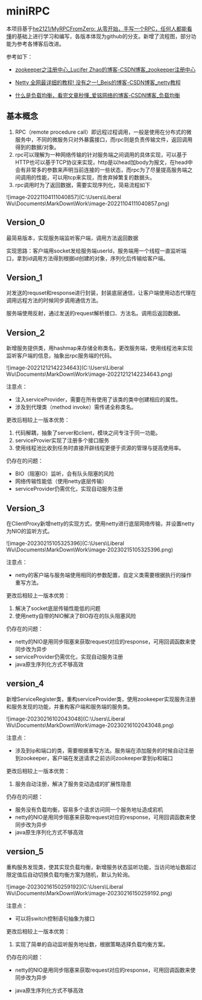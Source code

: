 # miniRPC

本项目基于[he2121/MyRPCFromZero: 从零开始，手写一个RPC，任何人都能看懂](https://github.com/he2121/MyRPCFromZero)的基础上进行学习和编写，各版本体现为github的分支。新增了流程图，部分功能为参考各博客后改进。

参考如下：

+ [zookeeper之注册中心_Lucifer Zhao的博客-CSDN博客_zookeeper注册中心](https://blog.csdn.net/luciferlongxu/article/details/126529104?utm_medium=distribute.pc_relevant.none-task-blog-2~default~baidujs_baidulandingword~default-0-126529104-blog-124920703.pc_relevant_multi_platform_whitelistv3&spm=1001.2101.3001.4242.1&utm_relevant_index=3)
+ [Netty 全网最详细的教程! 没有之一!_Beis的博客-CSDN博客_netty教程](https://blog.csdn.net/weixin_45722941/article/details/120219166)

+ [什么是负载均衡，看完文章秒懂_爱铭网络的博客-CSDN博客_负载均衡](https://blog.csdn.net/wanghangzhen/article/details/118554304)

## 基本概念

1. RPC（remote procedure call）即远程过程调用，一般是使用在分布式的微服务中，不同的微服务只对外暴露接口，而rpc则是负责传输文件，返回调用得到的数据/对象。
2. rpc可以理解为一种网络传输的针对服务端之间调用的具体实现，可以基于HTTP也可以基于TCP协议来实现，http是以head加body为报文，在head中会有非常多的参数来声明当前连接的一些状态，而rpc为了尽量提高服务端之间调用的性能，可以用tcp来实现，而舍弃掉繁复的数据头。
3. rpc调用时为了返回数据，需要实现序列化，简易流程如下

![image-20221104111040857](C:\Users\Liberal Wu\Documents\MarkDown\Work\image-20221104111040857.png)

## Version_0

最简易版本，实现服务端监听客户端，调用方法返回数据

实现思路：客户端用socket发给服务端userId，服务端用一个线程一直监听端口，拿到id调用方法得到根据id创建的对象，序列化后传输给客户端。

## Version_1

对发送的requset和response进行封装，封装底层通信，让客户端使用动态代理在调用远程方法的时候同步调用通信方法。

服务端使用反射，通过发送的request解析接口、方法名。调用后返回数据。

## Version_2

新增服务提供类，用hashmap来存储全称类名，更改服务端，使用线程池来实现监听客户端的信息，抽象出rpc服务端的代码。

![image-20221212142234643](C:\Users\Liberal Wu\Documents\MarkDown\Work\image-20221212142234643.png)

注意点： 

+ 注入serviceProvider，需要在所有使用了该类的类中创建相应的属性。
+ 涉及到代理类（method invoke）需传递全称类名。

更改后相较上一版本优势：

1. 代码解耦，抽象了server和client，模块之间专注于同一功能。
2. serviceProvier实现了注册多个接口服务
3. 使用线程池比收到任务时直接开辟线程更便于资源的管理与提高使用率。

仍存在的问题：

+ BIO（阻塞IO）监听，会有队头阻塞的风险
+ 网络传输性能低（使用netty底层传输）
+ serviceProvider仍需优化，实现自动服务注册

## Version_3

在ClientProxy新增netty的实现方式，使用netty进行底层网络传输，并设置netty为NIO的监听方式。

![image-20230215105325396](C:\Users\Liberal Wu\Documents\MarkDown\Work\image-20230215105325396.png)

注意点： 

+ netty的客户端与服务端使用相同的参数配置，自定义类需要根据执行的操作重写方法。

更改后相较上一版本优势：

1. 解决了socket底层传输性能低的问题
2. 使用netty自带的NIO解决了BIO存在的队头阻塞风险

仍存在的问题：

+ netty的NIO是用同步阻塞来获取request对应的response，可用回调函数来使同步改为异步
+ serviceProvider仍需优化，实现自动服务注册
+ java原生序列化方式不够高效

## version_4

新增ServiceRegister类，重构serviceProvider类，使用zookeeper实现服务注册和服务发现的功能，并重构客户端和服务端的服务类。

![image-20230216102043048](C:\Users\Liberal Wu\Documents\MarkDown\Work\image-20230216102043048.png)

注意点： 

+ 涉及到ip和端口的类，需要根据重写方法。服务端在添加服务的时候自动注册到zookeeper，客户端在发送请求之前访问zookeeper拿到ip和端口

更改后相较上一版本优势：

1. 服务自动注册，解决了服务变动造成的扩展性隐患

仍存在的问题：

+ 服务没有负载均衡，容易多个请求访问同一个服务地址造成宕机
+ netty的NIO是用同步阻塞来获取request对应的response，可用回调函数来使同步改为异步
+ java原生序列化方式不够高效

## version_5

重构服务发现类，使其实现负载均衡，新增服务状态监听功能，当访问地址数超过限定值后自动切换负载均衡方案为随机，默认为轮询。

![image-20230216150259192](C:\Users\Liberal Wu\Documents\MarkDown\Work\image-20230216150259192.png)

注意点： 

+ 可以将switch控制语句抽象为接口

更改后相较上一版本优势：

1. 实现了简单的自动监听服务地址数，根据策略选择负载均衡方案。

仍存在的问题：

+ netty的NIO是用同步阻塞来获取request对应的response，可用回调函数来使同步改为异步

+ java原生序列化方式不够高效
